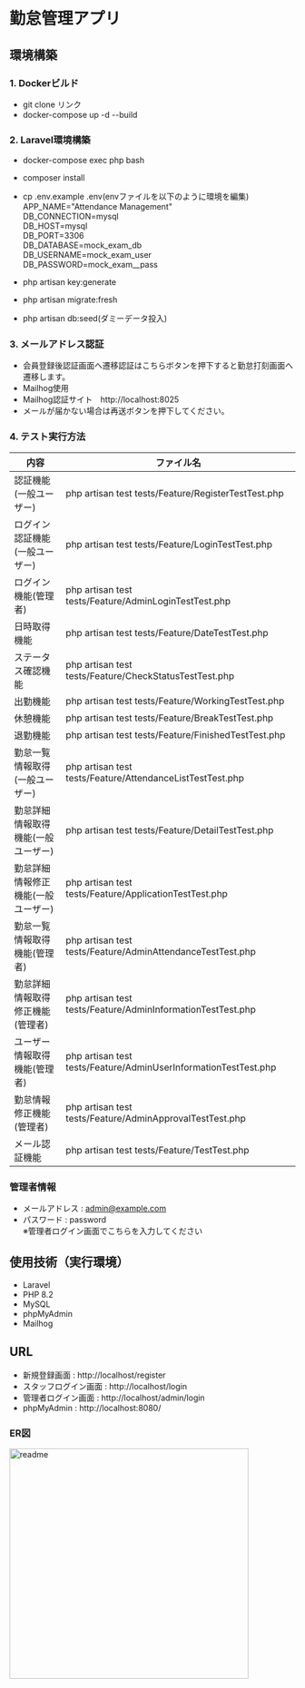 # 勤怠管理アプリ

## 環境構築
### 1. Dockerビルド
* git clone リンク
* docker-compose up -d --build

### 2. Laravel環境構築
* docker-compose exec php bash
* composer install
* cp .env.example .env(envファイルを以下のように環境を編集)  
APP_NAME="Attendance Management"  
DB_CONNECTION=mysql  
DB_HOST=mysql  
DB_PORT=3306  
DB_DATABASE=mock_exam_db  
DB_USERNAME=mock_exam_user  
DB_PASSWORD=mock_exam__pass  

* php artisan key:generate
* php artisan migrate:fresh
* php artisan db:seed(ダミーデータ投入)

### 3. メールアドレス認証
* 会員登録後認証画面へ遷移認証はこちらボタンを押下すると勤怠打刻画面へ遷移します。 
* Mailhog使用
* Mailhog認証サイト　http://localhost:8025
* メールが届かない場合は再送ボタンを押下してください。

### 4. テスト実行方法 
| 内容                                      | ファイル名                                                           |
|-------------------------------------------|----------------------------------------------------------------------|
| 認証機能(一般ユーザー)                   | php artisan test tests/Feature/RegisterTestTest.php                 |
| ログイン認証機能(一般ユーザー)           | php artisan test tests/Feature/LoginTestTest.php                    |
| ログイン機能(管理者)                     | php artisan test tests/Feature/AdminLoginTestTest.php               |
| 日時取得機能                              | php artisan test tests/Feature/DateTestTest.php                     |
| ステータス確認機能                        | php artisan test tests/Feature/CheckStatusTestTest.php              |
| 出勤機能                                  | php artisan test tests/Feature/WorkingTestTest.php                  |
| 休憩機能                                  | php artisan test tests/Feature/BreakTestTest.php                    |
| 退勤機能                                  | php artisan test tests/Feature/FinishedTestTest.php                 |
| 勤怠一覧情報取得(一般ユーザー)           | php artisan test tests/Feature/AttendanceListTestTest.php           |
| 勤怠詳細情報取得機能(一般ユーザー)       | php artisan test tests/Feature/DetailTestTest.php                   |
| 勤怠詳細情報修正機能(一般ユーザー)       | php artisan test tests/Feature/ApplicationTestTest.php              |
| 勤怠一覧情報取得機能(管理者)             | php artisan test tests/Feature/AdminAttendanceTestTest.php          |
| 勤怠詳細情報取得修正機能(管理者)         | php artisan test tests/Feature/AdminInformationTestTest.php         |
| ユーザー情報取得機能(管理者)             | php artisan test tests/Feature/AdminUserInformationTestTest.php     |
| 勤怠情報修正機能(管理者)                 | php artisan test tests/Feature/AdminApprovalTestTest.php            |
| メール認証機能                            | php artisan test tests/Feature/TestTest.php                         |

### 管理者情報
* メールアドレス : admin@example.com
* パスワード : password  
 ※管理者ログイン画面でこちらを入力してください

## 使用技術（実行環境）
* Laravel
* PHP 8.2
* MySQL
* phpMyAdmin
* Mailhog

## URL
* 新規登録画面 : http://localhost/register
* スタッフログイン画面 : http://localhost/login
* 管理者ログイン画面 : http://localhost/admin/login
* phpMyAdmin : http://localhost:8080/

### ER図
<img width="421" height="406" alt="readme" src="https://github.com/user-attachments/assets/3fd7a4b6-c24d-43f0-bc13-1bbabd26b166" />


